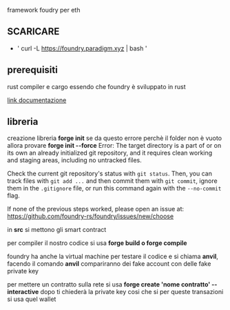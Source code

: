 framework foudry per eth 
## SCARICARE
- ' curl -L https://foundry.paradigm.xyz | bash '

## prerequisiti 
rust compiler e cargo essendo che foundry è sviluppato in rust 

[link documentazione](https://book.getfoundry.sh/getting-started/installation)

## libreria 
creazione libreria 
**forge init**
se da questo errore perchè il folder non è vuoto allora provare **forge init --force**
Error: 
The target directory is a part of or on its own an already initialized git repository,
and it requires clean working and staging areas, including no untracked files.

Check the current git repository's status with `git status`.
Then, you can track files with `git add ...` and then commit them with `git commit`,
ignore them in the `.gitignore` file, or run this command again with the `--no-commit` flag.

If none of the previous steps worked, please open an issue at:
https://github.com/foundry-rs/foundry/issues/new/choose


in **src** si mettono gli smart contract 

per compiler il nostro codice si usa **forge build o forge compile**

foundry ha anche la virtual machine per testare il codice e si chiama **anvil**, facendo il comando **anvil** compariranno dei fake account con delle
fake private key 

per mettere un contratto sulla rete si usa **forge create 'nome contratto' --interactive**
dopo ti chiederà la private key cosi che si per queste transazioni si usa quel wallet 

